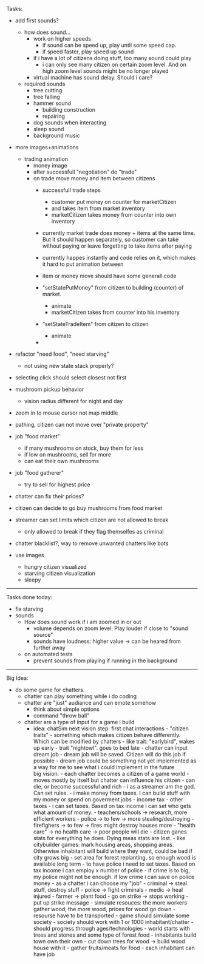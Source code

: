 Tasks:
- add first sounds?
    - how does sound...
        - work on higher speeds 
            - if sound can be speed up, play until some speed cap. 
            - if speed faster, play speed up sound
        - if i have a lot of citizens doing stuff, too many sound could play
            - i can only see many citizen on certain zoom level. And on high zoom level sounds might be no longer played
        - virtual machine has sound delay. Should i care?
    - required sounds
        - tree cutting
        - tree falling
        - hammer sound
            - building construction
            - repairing
        - dog sounds when interacting
        - sleep sound
        - background music
- more images+animations
    - trading animation
        - money image
        - after successfull "negotiation" do "trade"
        - on trade move money and item between citizens
            - successfull trade steps
                - customer put money on counter for marketCitizen
                - and takes item from market inventory
                - marketCitizen takes money from counter into own inventory

            - currently market trade does money + items at the same time. But it should happen separately, so customer can take without paying or leave forgetting to take items after paying
            - currently happes instantly and code relies on it, which makes it hard to put animation between
            - item or money move should have some generall code
            - "setStatePutMoney" from citizen to building (counter) of market.
                - animate
                - marketCitizen takes from counter into his inventory
            - "setStateTradeItem" from citizen to citizen
                - animate
            - 
- refactor "need food", "need starving"
    - not using new state stack properly?

- selecting click should select closest not first
- mushroom pickup behavior
    - vision radius different for night and day
- zoom in to mouse cursor not map middle

- pathing, citizen can not move over "private property"
- job "food market"
    - if many mushrooms on stock, buy them for less
    - if low on mushrooms, sell for more
    - can eat their own mushrooms
- job "food gatherer"
    - try to sell for highest price
- chatter can fix their prices?
- citizen can decide to go buy mushrooms from food market
- streamer can set limits which citizen are not allowed to break
    - only allowed to break if they flag themselfes as criminal
- chatter blacklist?, way to remove unwanted chatters like bots

- use images
    - hungry citizen visualized
    - starving citizen visualization
    - sleepy

---------------------------------------------------
Tasks done today:
- fix starving
- sounds
    - How does sound work if i am zoomed in or out
        - volume depends on zoom level. Play louder if close to "sound source"
        - sounds have loudness: higher value -> can be heared from further away
    - on automated tests
        - prevent sounds from playing if running in the background


--------------------------------------------------
Big Idea:
- do some game for chatters.
    - chatter can play something while i do coding
    - chatter are "just" audiance and can emote somehow
        - think about simple options
        - command "throw ball"
    - chatter are a type of input for a game i build
        - idea: chatSim
            next vision step:
                first chat interactions
                - "citizen traits"
                    - something which makes citizen behave differently. Which can be modified by chatters
                        - like trait: "earlybird", wakes up early
                        - trait "nightowl". goes to bed late
                -  chatter can input dream job
                    - dream job will be saved. Citizen will do this job if possible
                    - dream job could be something not yet implemented as a way for me to see what i could implement in the future                    
            big vision:
                - each chatter becomes a citizen of a game world
                    - moves mostly by itself but chatter can influence his citizen
                    - can die, or become successful and rich
                - i as a streamer am the god. Can set rules. 
                    - i make money from taxes. I can build stuff with my money or spend on goverment jobs
                        - income tax
                        - other taxes
                    - i can set taxes. Based on tax income i can set who gets what amount of money.
                        - teachers/schools -> research, more efficient workers
                        - police  -> to few -> more stealing/destroying
                        - firefighers -> to few -> fires might destroy houses more
                        - "health care" -> no health care -> poor people will die
                                - citizen ganes stats for everything he does. Dying meas stats are lost. 
                    - like citybuilder games: mark housing areas, shopping areas. Otherwise inhabitant will build where they want, could be bad if city grows big
                    - set area for forest replanting, so enough wood is available long term
                    - to have police i need to set taxes. Based on tax income i can employ x number of police
                        - if crime is to big, my police might not be enough. if low crime i can save on police money
                - as a chatter i can choose my "job"
                    - criminal -> steal stuff, destroy stuff
                    - police -> fight criminals
                    - medic -> heal injured
                    - farmer -> plant food
                    - go on strike -> stops working
                        - put up strike message
                - simulate resouces: the more workers gather wood, the more wood, prices for wood go down
                    - resourse have to be transported
                - game should simulate some society
                - society should work with 1 or 1000 inhabitant/chatter
                - should progress through ages/technologies
                - world starts with trees and stones and some type of forest food
                - inhabitants build town own their own
                    - cut down trees for wood -> build wood house with it
                    - gather fruits/meats for food
                    - each inhabitant can have job


